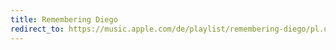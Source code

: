 ```yaml
---
title: Remembering Diego
redirect_to: https://music.apple.com/de/playlist/remembering-diego/pl.u-06oxpzgtWAKXWAe
---
```

